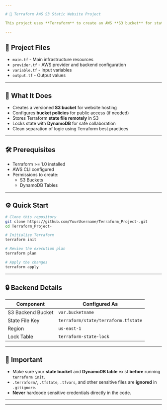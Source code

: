```yaml
---

# 🚀 Terraform AWS S3 Static Website Project

This project uses **Terraform** to create an AWS **S3 bucket** for static website hosting, with **remote backend** management for the Terraform state using S3 and DynamoDB.

---
```


## 📂 Project Files

- `main.tf` - Main infrastructure resources
- `provider.tf` - AWS provider and backend configuration
- `variable.tf` - Input variables
- `output.tf` - Output values

---

## 🌟 What It Does

- Creates a versioned **S3 bucket** for website hosting
- Configures **bucket policies** for public access (if needed)
- Stores Terraform **state file remotely** in S3
- Locks state with **DynamoDB** for safe collaboration
- Clean separation of logic using Terraform best practices

---

## 🛠 Prerequisites

- Terraform >= 1.0 installed
- AWS CLI configured
- Permissions to create:
  - S3 Buckets
  - DynamoDB Tables

---

## ⚙️ Quick Start

```bash
# Clone this repository
git clone https://github.com/YourUsername/Terraform_Project-.git
cd Terraform_Project-

# Initialize Terraform
terraform init

# Review the execution plan
terraform plan

# Apply the changes
terraform apply
```

---

## 🔒 Backend Details

| Component         | Configured As                    |
|-------------------|------------------------------------|
| S3 Backend Bucket | `var.bucketname`                  |
| State File Key    | `terraform/state/terraform.tfstate` |
| Region            | `us-east-1`                      |
| Lock Table        | `terraform-state-lock`            |

---

## 🚨 Important

- Make sure your **state bucket** and **DynamoDB table** exist **before** running `terraform init`.
- `.terraform/`, `.tfstate`, `.tfvars`, and other sensitive files are **ignored** in `.gitignore`.
- **Never** hardcode sensitive credentials directly in the code.

---


---


